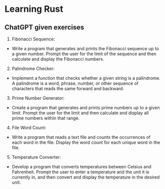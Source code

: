 # Learning Rust

## ChatGPT given exercises


1. Fibonacci Sequence:
- Write a program that generates and prints the Fibonacci sequence up to a given number. Prompt the user for the limit of the sequence and then calculate and display the Fibonacci numbers.

2. Palindrome Checker:
- Implement a function that checks whether a given string is a palindrome. A palindrome is a word, phrase, number, or other sequence of characters that reads the same forward and backward.

3. Prime Number Generator:
- Create a program that generates and prints prime numbers up to a given limit. Prompt the user for the limit and then calculate and display all prime numbers within that range.
4. File Word Count:
- Write a program that reads a text file and counts the occurrences of each word in the file. Display the word count for each unique word in the file.

5. Temperature Converter:
- Develop a program that converts temperatures between Celsius and Fahrenheit. Prompt the user to enter a temperature and the unit it is currently in, and then convert and display the temperature in the desired unit.